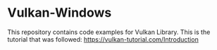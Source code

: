 # Vulkan-Windows
This repository contains code examples for Vulkan Library. 
This is the tutorial that was followed: https://vulkan-tutorial.com/Introduction


